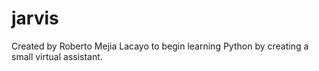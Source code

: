 # jarvis

Created by Roberto Mejia Lacayo to begin learning Python by creating a small virtual assistant.

